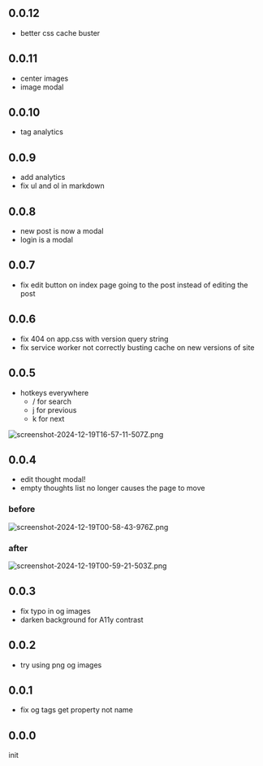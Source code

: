 ## 0.0.12

- better css cache buster

## 0.0.11

- center images
- image modal

## 0.0.10

- tag analytics

## 0.0.9

- add analytics
- fix ul and ol in markdown

## 0.0.8

- new post is now a modal
- login is a modal

## 0.0.7

- fix edit button on index page going to the post instead of editing the post

## 0.0.6

- fix 404 on app.css with version query string
- fix service worker not correctly busting cache on new versions of site

## 0.0.5

- hotkeys everywhere
  - / for search
  - j for previous
  - k for next

![screenshot-2024-12-19T16-57-11-507Z.png](https://dropper.wayl.one/api/file/80c08831-eb70-46d8-a634-67078fedc682.webp)

## 0.0.4

- edit thought modal!
- empty thoughts list no longer causes the page to move

### before

![screenshot-2024-12-19T00-58-43-976Z.png](https://dropper.wayl.one/api/file/fe60b579-18d3-450e-87e2-2f5664f32210.webp)

### after

![screenshot-2024-12-19T00-59-21-503Z.png](https://dropper.wayl.one/api/file/c560e113-66c1-4532-9eb7-c75eb6d3aaf3.webp)

## 0.0.3

- fix typo in og images
- darken background for A11y contrast

## 0.0.2

- try using png og images

## 0.0.1

- fix og tags get property not name

## 0.0.0

init
